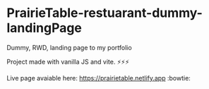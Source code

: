 # PrairieTable-restuarant-dummy-landingPage
Dummy, RWD, landing page to my portfolio

Project made with vanilla JS and vite. :zap::zap::zap:

Live page avaiable here: https://prairietable.netlify.app :bowtie:

